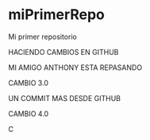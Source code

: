 # miPrimerRepo
Mi primer repositorio

HACIENDO CAMBIOS EN GITHUB 

MI AMIGO ANTHONY ESTA REPASANDO 

CAMBIO 3.0

UN COMMIT MAS DESDE GITHUB

CAMBIO 4.0


C
